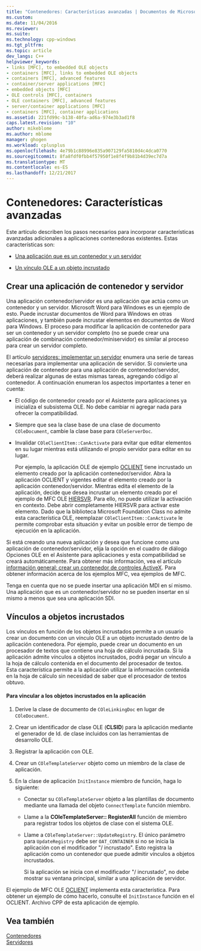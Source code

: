 ```yaml
---
title: "Contenedores: Características avanzadas | Documentos de Microsoft"
ms.custom: 
ms.date: 11/04/2016
ms.reviewer: 
ms.suite: 
ms.technology: cpp-windows
ms.tgt_pltfrm: 
ms.topic: article
dev_langs: C++
helpviewer_keywords:
- links [MFC], to embedded OLE objects
- containers [MFC], links to embedded OLE objects
- containers [MFC], advanced features
- container/server applications [MFC]
- embedded objects [MFC]
- OLE controls [MFC], containers
- OLE containers [MFC], advanced features
- server/container applications [MFC]
- containers [MFC], container applications
ms.assetid: 221fd99c-b138-40fa-ad6a-974e3b3ad1f8
caps.latest.revision: "10"
author: mikeblome
ms.author: mblome
manager: ghogen
ms.workload: cplusplus
ms.openlocfilehash: 4e79b1c88996e835a907129fa5810d4c4dca0770
ms.sourcegitcommit: 8fa8fdf0fbb4f57950f1e8f4f9b81b4d39ec7d7a
ms.translationtype: MT
ms.contentlocale: es-ES
ms.lasthandoff: 12/21/2017
---
```

# <a name="containers-advanced-features"></a>Contenedores: Características avanzadas
Este artículo describen los pasos necesarios para incorporar características avanzadas adicionales a aplicaciones contenedoras existentes. Estas características son:  
  
-   [Una aplicación que es un contenedor y un servidor](#_core_creating_a_container_server_application)  
  
-   [Un vínculo OLE a un objeto incrustado](#_core_links_to_embedded_objects)  
  
##  <a name="_core_creating_a_container_server_application"></a>Crear una aplicación de contenedor y servidor  
 Una aplicación contenedor/servidor es una aplicación que actúa como un contenedor y un servidor. Microsoft Word para Windows es un ejemplo de esto. Puede incrustar documentos de Word para Windows en otras aplicaciones, y también puede incrustar elementos en documentos de Word para Windows. El proceso para modificar la aplicación de contenedor para ser un contenedor y un servidor completo (no se puede crear una aplicación de combinación contenedor/miniservidor) es similar al proceso para crear un servidor completo.  
  
 El artículo [servidores: implementar un servidor](../mfc/servers-implementing-a-server.md) enumera una serie de tareas necesarias para implementar una aplicación de servidor. Si convierte una aplicación de contenedor para una aplicación de contenedor/servidor, deberá realizar algunas de estas mismas tareas, agregando código al contenedor. A continuación enumeran los aspectos importantes a tener en cuenta:  
  
-   El código de contenedor creado por el Asistente para aplicaciones ya inicializa el subsistema OLE. No debe cambiar ni agregar nada para ofrecer la compatibilidad.  
  
-   Siempre que sea la clase base de una clase de documento `COleDocument`, cambie la clase base para `COleServerDoc`.  
  
-   Invalidar `COleClientItem::CanActivate` para evitar que editar elementos en su lugar mientras está utilizando el propio servidor para editar en su lugar.  
  
     Por ejemplo, la aplicación OLE de ejemplo [OCLIENT](../visual-cpp-samples.md) tiene incrustado un elemento creado por la aplicación contenedor/servidor. Abra la aplicación OCLIENT y vigentes editar el elemento creado por la aplicación contenedor/servidor. Mientras edita el elemento de la aplicación, decide que desea incrustar un elemento creado por el ejemplo de MFC OLE [HIERSVR](../visual-cpp-samples.md). Para ello, no puede utilizar la activación en contexto. Debe abrir completamente HIERSVR para activar este elemento. Dado que la biblioteca Microsoft Foundation Class no admite esta característica OLE, reemplazar `COleClientItem::CanActivate` le permite comprobar esta situación y evitar un posible error de tiempo de ejecución en la aplicación.  
  
 Si está creando una nueva aplicación y desea que funcione como una aplicación de contenedor/servidor, elija la opción en el cuadro de diálogo Opciones OLE en el Asistente para aplicaciones y esta compatibilidad se creará automáticamente. Para obtener más información, vea el artículo [información general: crear un contenedor de controles ActiveX](../mfc/reference/creating-an-mfc-activex-control-container.md). Para obtener información acerca de los ejemplos MFC, vea ejemplos de MFC.  
  
 Tenga en cuenta que no se puede insertar una aplicación MDI en sí mismo. Una aplicación que es un contenedor/servidor no se pueden insertar en sí mismo a menos que sea una aplicación SDI.  
  
##  <a name="_core_links_to_embedded_objects"></a>Vínculos a objetos incrustados  
 Los vínculos en función de los objetos incrustados permite a un usuario crear un documento con un vínculo OLE a un objeto incrustado dentro de la aplicación contenedora. Por ejemplo, puede crear un documento en un procesador de textos que contiene una hoja de cálculo incrustada. Si la aplicación admite vínculos a objetos incrustados, podrá pegar un vínculo a la hoja de cálculo contenida en el documento del procesador de textos. Esta característica permite a la aplicación utilizar la información contenida en la hoja de cálculo sin necesidad de saber que el procesador de textos obtuvo.  
  
#### <a name="to-link-to-embedded-objects-in-your-application"></a>Para vincular a los objetos incrustados en la aplicación  
  
1.  Derive la clase de documento de `COleLinkingDoc` en lugar de `COleDocument`.  
  
2.  Crear un identificador de clase OLE (**CLSID**) para la aplicación mediante el generador de Id. de clase incluidos con las herramientas de desarrollo OLE.  
  
3.  Registrar la aplicación con OLE.  
  
4.  Crear un `COleTemplateServer` objeto como un miembro de la clase de aplicación.  
  
5.  En la clase de aplicación `InitInstance` miembro de función, haga lo siguiente:  
  
    -   Conectar su `COleTemplateServer` objeto a las plantillas de documento mediante una llamada del objeto `ConnectTemplate` función miembro.  
  
    -   Llame a la **COleTemplateServer:: RegisterAll** función de miembro para registrar todos los objetos de clase con el sistema OLE.  
  
    -   Llame a `COleTemplateServer::UpdateRegistry`. El único parámetro para `UpdateRegistry` debe ser `OAT_CONTAINER` si no se inicia la aplicación con el modificador "/ incrustado". Esto registra la aplicación como un contenedor que puede admitir vínculos a objetos incrustados.  
  
         Si la aplicación se inicia con el modificador "/ incrustado", no debe mostrar su ventana principal, similar a una aplicación de servidor.  
  
 El ejemplo de MFC OLE [OCLIENT](../visual-cpp-samples.md) implementa esta característica. Para obtener un ejemplo de cómo hacerlo, consulte el `InitInstance` función en el OCLIENT. Archivo CPP de esta aplicación de ejemplo.  
  
## <a name="see-also"></a>Vea también  
 [Contenedores](../mfc/containers.md)   
 [Servidores](../mfc/servers.md)

